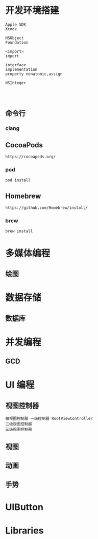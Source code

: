 # 开发环境搭建

```
Apple SDK
Xcode

NSObject
Foundation

<import>
import

interface
implementation
property nonatomic,assign

NSInteger




```

## 命令行

### clang

## CocoaPods

```
https://cocoapods.org/
```

### pod

```
pod install
```

## Homebrew

```
https://github.com/Homebrew/install/
```

### brew

```
brew install
```

# 多媒体编程

## 绘图

# 数据存储

## 数据库

# 并发编程

## GCD

# UI 编程

## 视图控制器

```
根视图控制器 一级控制器 RootViewController
二级视图控制器
三级视图控制器
```

## 视图

## 动画

## 手势

# UIButton

# Libraries